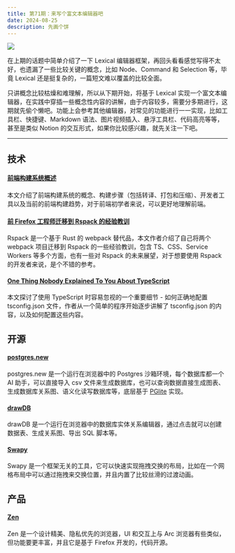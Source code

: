 ```yaml
---
title: 第71期：来写个富文本编辑器吧
date: 2024-08-25
description: 先画个饼
---
```


![](/static/weekly/issue-71-cover.jpg)

在上期的话题中简单介绍了一下 Lexical 编辑器框架，再回头看看感觉写得不太好，也遗漏了一些比较关键的概念，比如 Node、Command 和 Selection 等，毕竟 Lexical 还是挺复杂的，一篇短文难以覆盖的比较全面。

只讲概念比较枯燥和难理解，所以从下期开始，将基于 Lexical 实现一个富文本编辑器，在实践中穿插一些概念性内容的讲解，由于内容较多，需要分多期进行，这期就先偷个懒吧。功能上会参考其他编辑器，对常见的功能进行一一实现，比如工具栏、快捷键、Markdown 语法、图片视频插入、悬浮工具栏、代码高亮等等，甚至是类似 Notion 的交互形式，如果你比较感兴趣，就先关注一下吧。

<hr />

## 技术

#### [前端构建系统概述](https://mp.weixin.qq.com/s/e5sHD_QrDBMhNkPzIcdBXA)

本文介绍了前端构建系统的概念、构建步骤（包括转译、打包和压缩）、开发者工具以及当前的前端构建趋势，对于前端初学者来说，可以更好地理解前端。

#### [前 Firefox 工程师迁移到 Rspack 的经验教训](https://mp.weixin.qq.com/s/MXpE5ULV3jXVNO3lXfFM6Q)

Rspack 是一个基于 Rust 的 webpack 替代品，本文作者介绍了自己将两个 webpack 项目迁移到 Rspack 的一些经验教训，包含 TS、CSS、Service Workers 等多个方面，也有一些对 Rspack 的未来展望，对于想要使用 Rspack 的开发者来说，是个不错的参考。

#### [One Thing Nobody Explained To You About TypeScript](https://kettanaito.com/blog/one-thing-nobody-explained-to-you-about-typescript)

本文探讨了使用 TypeScript 时容易忽视的一个重要细节 - 如何正确地配置 tsconfig.json 文件，作者从一个简单的程序开始逐步讲解了 tsconfig.json 的内容，以及如何配置这些内容。

## 开源

#### [postgres.new](https://github.com/supabase-community/postgres-new)

postgres.new 是一个运行在浏览器中的 Postgres 沙箱环境，每个数据库都一个 AI 助手，可以直接导入 csv 文件来生成数据库，也可以查询数据直接生成图表、生成数据库关系图、语义化读写数据库等，底层基于 [PGlite](https://pglite.dev) 实现。

#### [drawDB](https://github.com/drawdb-io/drawdb)

drawDB 是一个运行在浏览器中的数据库实体关系编辑器，通过点击就可以创建数据表、生成关系图、导出 SQL 脚本等。

#### [Swapy](https://github.com/TahaSh/swapy)

Swapy 是一个框架无关的工具，它可以快速实现拖拽交换的布局，比如在一个网格布局中可以通过拖拽来交换位置，并且内置了比较丝滑的过渡动画。

## 产品

#### [Zen](https://www.zen-browser.app)

Zen 是一个设计精美、隐私优先的浏览器，UI 和交互上与 Arc 浏览器有些类似，但功能要更丰富，并且它是基于 Firefox 开发的，代码开源。

